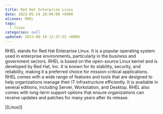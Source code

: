 ```yaml
---
title: Red Hat Enterprise Linux
date: 2023-05-24 20:09:00 +0900
aliases: RHEL
tags:
  - linux
categories: null
updated: 2023-08-19 12:37:55 +0900
---
```


RHEL stands for Red Hat Enterprise Linux. It is a popular operating system used in enterprise environments, particularly in the business and government sectors. RHEL is based on the open-source Linux kernel and is developed by Red Hat, Inc. It is known for its stability, security, and reliability, making it a preferred choice for mission-critical applications. RHEL comes with a wide range of features and tools that are designed to help organizations manage their IT infrastructure efficiently. It is available in several editions, including Server, Workstation, and Desktop. RHEL also comes with long-term support options that ensure organizations can receive updates and patches for many years after its release.

[[Linux]]
